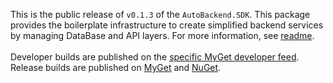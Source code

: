 This is the public release of `v0.1.3` of the `AutoBackend.SDK`. This package provides the boilerplate infrastructure to create simplified backend services by managing DataBase and API layers. For more information, see [readme](https://github.com/vorobalek/autobackend/blob/main/README.md).<br /><br /> Developer builds are published on the [specific MyGet developer feed](https://www.myget.org/feed/autobackend-dev/package/nuget/AutoBackend.SDK). Release builds are published on [MyGet](https://www.myget.org/feed/autobackend/package/nuget/AutoBackend.SDK) and [NuGet](https://www.nuget.org/packages/AutoBackend.SDK).